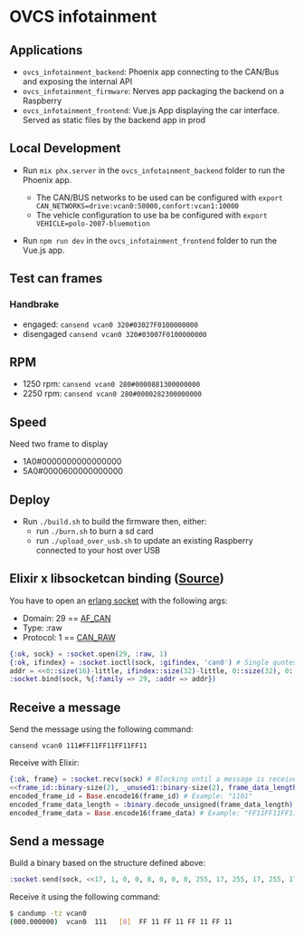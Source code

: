 # OVCS infotainment 

## Applications

* `ovcs_infotainment_backend`: Phoenix app connecting to the CAN/Bus and exposing the internal API
* `ovcs_infotainment_firmware`: Nerves app packaging the backend on a Raspberry
* `ovcs_infotainment_frontend`: Vue.js App displaying the car interface. Served as static files by the backend app in prod

## Local Development

* Run `mix phx.server` in the  `ovcs_infotainment_backend` folder to run the Phoenix app.
    * The CAN/BUS networks to be used can be configured with `export CAN_NETWORKS=drive:vcan0:50000,confort:vcan1:10000`
    * The vehicle configuration to use ba be configured with `export VEHICLE=polo-2007-bluemotion`

* Run `npm run dev` in the `ovcs_infotainment_frontend` folder to run the Vue.js app.

## Test can frames

### Handbrake 

* engaged: `cansend vcan0 320#03027F0100000000`
* disengaged `cansend vcan0 320#03007F0100000000`

## RPM

* 1250 rpm: `cansend vcan0 280#0000881300000000`
* 2250 rpm: `cansend vcan0 280#0000282300000000`

## Speed

Need two frame to display

* 1A0#0000000000000000
* 5A0#0000600000000000

## Deploy

* Run `./build.sh` to build the firmware then, either:
    * run `./burn.sh` to burn a sd card
    * run `./upload_over_usb.sh` to update an existing Raspberry connected to your host over USB 

## Elixir x libsocketcan binding ([Source](https://elixirforum.com/t/erlang-socket-module-for-socketcan-on-nerves-device/57294))

You have to open an [erlang socket](https://www.erlang.org/doc/man/socket) with the following args: 

* Domain: 29 == [AF_CAN](https://github.com/linux-can/linux/blob/56cfd2507d3e720f4b1dbf9513e00680516a0826/include/linux/socket.h#L193)
* Type: :raw
* Protocol: 1 ==  [CAN_RAW](https://github.com/linux-can/linux/blob/56cfd2507d3e720f4b1dbf9513e00680516a0826/include/uapi/linux/can.h#L154)

```elixir
{:ok, sock} = :socket.open(29, :raw, 1)
{:ok, ifindex} = :socket.ioctl(sock, :gifindex, 'can0') # Single quotes matters, you need a charlist not a binary
addr = <<0::size(16)-little, ifindex::size(32)-little, 0::size(32), 0::size(32), 0::size(64)>>
:socket.bind(sock, %{:family => 29, :addr => addr})
```

## Receive a message

Send the message using the following command:

```
cansend vcan0 111#FF11FF11FF11FF11
```

Receive with Elixir:

```elixir
{:ok, frame} = :socket.recv(sock) # Blocking until a message is received, Example: {:ok, <<17, 1, 0, 0, 8, 0, 0, 0, 255, 17, 255, 17, 255, 17, 255, 17>>}
<<frame_id::binary-size(2), _unused1::binary-size(2), frame_data_length::binary-size(1), _unused2::binary-size(3), frame_data::binary  >>} = frame
encoded_frame_id = Base.encode16(frame_id) # Example: "1101"
encoded_frame_data_length = :binary.decode_unsigned(frame_data_length) # Example: 8
encoded_frame_data = Base.encode16(frame_data) # Example: "FF11FF11FF11FF11"
```

## Send a message

Build a binary based on the structure defined above:

```elixir
:socket.send(sock, <<17, 1, 0, 0, 8, 0, 0, 0, 255, 17, 255, 17, 255, 17, 255, 17>>)
```

Receive it using the following command: 

```bash
$ candump -tz vcan0
(000.000000)  vcan0  111   [8]  FF 11 FF 11 FF 11 FF 11
```